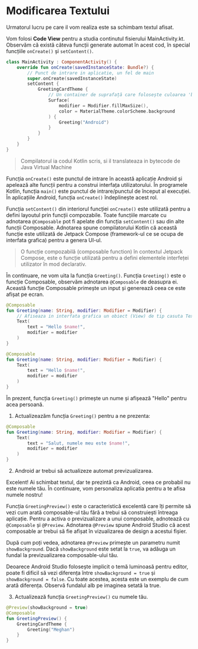 # Modificarea Textului

Urmatorul lucru pe care il vom realiza este sa schimbam textul afisat.

Vom folosi **Code View** pentru a studia continutul fisierului MainActivity.kt. Observăm că există câteva funcții generate automat în acest cod, în special funcțiile `onCreate()` și `setContent()`.

```kotlin
class MainActivity : ComponentActivity() {
    override fun onCreate(savedInstanceState: Bundle?) {
        // Punct de intrare in aplicatie, un fel de main
        super.onCreate(savedInstanceState)
        setContent {
            GreetingCardTheme {
                // Un container de suprafață care folosește culoarea 'background' din temă
                Surface(
                    modifier = Modifier.fillMaxSize(),
                    color = MaterialTheme.colorScheme.background
                ) {
                    Greeting("Android")
                }
            }
        }
    }
}
```

> Compilatorul ia codul Kotlin scris, si il translateaza in bytecode de Java Virtual Machine

Funcția `onCreate()` este punctul de intrare în această aplicație Android și
apelează alte funcții pentru a construi interfața utilizatorului. În programele
Kotlin, funcția `main()` este punctul de intrare/punctul de început al
execuției. În aplicațiile Android, funcția `onCreate()` îndeplinește acest rol.

Funcția `setContent()` din interiorul funcției `onCreate()` este utilizată
pentru a defini layoutul prin funcții compozabile. Toate funcțiile marcate cu
adnotarea `@Composable` pot fi apelate din funcția `setContent()` sau din alte
funcții Composable. Adnotarea spune compilatorului Kotlin că această funcție
este utilizată de Jetpack Compose (framework-ul ce se ocupa de interfata
grafica) pentru a genera UI-ul.

> O funcție compozabilă (composable function) în contextul Jetpack Compose, este o funcție utilizată pentru a defini elementele interfeței utilizator în mod declarativ.


În continuare, ne vom uita la funcția `Greeting()`. Funcția `Greeting()` este o
funcție Composable, observăm adnotarea `@Composable` de deasupra ei. Această
funcție Composable primește un input și generează ceea ce este afișat pe ecran.

```kotlin
@Composable
fun Greeting(name: String, modifier: Modifier = Modifier) {
    // Afiseaza in interfata grafica un obiect (View) de tip casuta Text
    Text(
        text = "Hello $name!",
        modifier = modifier
    )
}
```


```kotlin
@Composable
fun Greeting(name: String, modifier: Modifier = Modifier) {
    Text(
        text = "Hello $name!",
        modifier = modifier
    )
}
```

În prezent, funcția `Greeting()` primește un nume și afișează "Hello" pentru acea persoană.

1. Actualizeazăm funcția `Greeting()` pentru a ne prezenta:

```kotlin
@Composable
fun Greeting(name: String, modifier: Modifier = Modifier) {
    Text(
        text = "Salut, numele meu este $name!",
        modifier = modifier
    )
}
```

2. Android ar trebui să actualizeze automat previzualizarea.

Excelent! Ai schimbat textul, dar te prezintă ca Android, ceea ce probabil nu
este numele tău. În continuare, vom personaliza aplicatia pentru a te afisa numele
nostru!

Funcția `GreetingPreview()` este o caracteristică excelentă care îți permite să
vezi cum arată composable-ul tău fără a trebui să construiești întreaga
aplicație. Pentru a activa o previzualizare a unui composable, adnotează cu
`@Composable` și `@Preview`. Adnotarea `@Preview` spune Android Studio că acest
composable ar trebui să fie afișat în vizualizarea de design a acestui fișier.

După cum poți vedea, adnotarea `@Preview` primește un parametru numit
`showBackground`. Dacă `showBackground` este setat la `true`, va adăuga un
fundal la previzualizarea composable-ului tău.

Deoarece Android Studio folosește implicit o temă luminoasă pentru editor,
poate fi dificil să vezi diferența între `showBackground = true` și
`showBackground = false`. Cu toate acestea, acesta este un exemplu de cum arată
diferența. Observă fundalul alb pe imaginea setată la true.

3. Actualizează funcția `GreetingPreview()` cu numele tău.

```kotlin
@Preview(showBackground = true)
@Composable
fun GreetingPreview() {
    GreetingCardTheme {
        Greeting("Meghan")
    }
}
```
